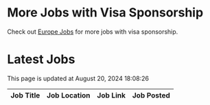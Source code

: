 # More Jobs with Visa Sponsorship

Check out [Europe Jobs](https://github.com/sureshparimi/europejobs#latest-jobs) for more jobs with visa sponsorship.

# Latest Jobs

This page is updated at August 20, 2024 18:08:26

| Job Title | Job Location | Job Link | Job Posted |
| --- | --- | --- | --- |
